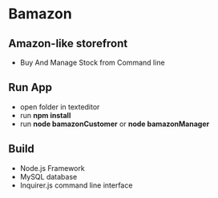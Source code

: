#  Bamazon

## Amazon-like storefront 
* Buy And Manage Stock from Command line

## Run App 
* open folder in texteditor 
* run __npm install__ 
* run __node bamazonCustomer__ or __node bamazonManager__

## Build
* Node.js Framework
* MySQL database
* Inquirer.js command line interface

